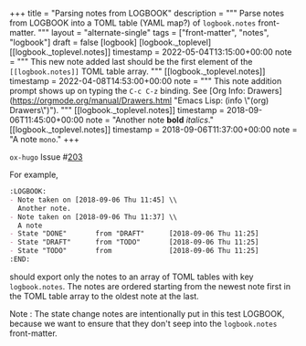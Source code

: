 +++
title = "Parsing notes from LOGBOOK"
description = """
  Parse notes from LOGBOOK into a TOML table (YAML map?) of
  `logbook.notes` front-matter.
  """
layout = "alternate-single"
tags = ["front-matter", "notes", "logbook"]
draft = false
[logbook]
  [logbook._toplevel]
    [[logbook._toplevel.notes]]
      timestamp = 2022-05-04T13:15:00+00:00
      note = """
  This new note added last should be the first element of the
  `[[logbook.notes]]` TOML table array.
  """
    [[logbook._toplevel.notes]]
      timestamp = 2022-04-08T14:53:00+00:00
      note = """
  This note addition prompt shows up on typing the `C-c C-z` binding.
  See [Org Info: Drawers](https://orgmode.org/manual/Drawers.html "Emacs Lisp: (info \\"(org) Drawers\\")").
  """
    [[logbook._toplevel.notes]]
      timestamp = 2018-09-06T11:45:00+00:00
      note = "Another note **bold** _italics_."
    [[logbook._toplevel.notes]]
      timestamp = 2018-09-06T11:37:00+00:00
      note = "A note `mono`."
+++

`ox-hugo` Issue #[203](https://github.com/kaushalmodi/ox-hugo/issues/203)

For example,

```org
:LOGBOOK:
- Note taken on [2018-09-06 Thu 11:45] \\
  Another note.
- Note taken on [2018-09-06 Thu 11:37] \\
  A note
- State "DONE"       from "DRAFT"      [2018-09-06 Thu 11:25]
- State "DRAFT"      from "TODO"       [2018-09-06 Thu 11:25]
- State "TODO"       from              [2018-09-06 Thu 11:25]
:END:
```

should export only the notes to an array of TOML tables with key
`logbook.notes`. The notes are ordered starting from the newest note
first in the TOML table array to the oldest note at the last.

Note
: The state change notes are intentionally put in this test
    LOGBOOK, because we want to ensure that they don't seep into the
    `logbook.notes` front-matter.
